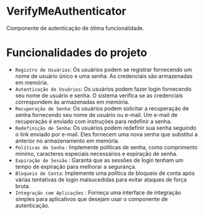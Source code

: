 # VerifyMeAuthenticator
Componente de autenticação de ótima funcionalidade.
# Funcionalidades do projeto

- `Registro de Usuários`:  Os usuários podem se registrar fornecendo um nome de usuário único e uma senha. As credenciais são armazenadas em memória.
- `Autenticação de Usuários`: Os usuários podem fazer login fornecendo seu nome de usuário e senha. O sistema verifica se as credenciais correspondem às armazenadas em memória.
- `Recuperação de Senha`: Os usuários podem solicitar a recuperação de senha fornecendo seu nome de usuário ou e-mail. Um e-mail de recuperação é enviado com instruções para redefinir a senha.
- `Redefinição de Senha`: Os usuários podem redefinir sua senha seguindo o link enviado por e-mail. Eles fornecem uma nova senha que substitui a anterior no armazenamento em memória.
- `Políticas de Senha` : Implemente políticas de senha, como comprimento mínimo, caracteres especiais necessários e expiração de senha.
- `Expiração de Sessão` : Garanta que as sessões de login tenham um tempo de expiração para melhorar a segurança.
- `Bloqueio de Conta`: Implemente uma política de bloqueio de conta após várias tentativas de login malsucedidas para evitar ataques de força bruta.
- `Integração com Aplicações` : Forneça uma interface de integração simples para aplicativos que desejam usar o componente de autenticação.
